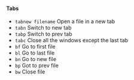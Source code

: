 #### Tabs 

- `tabnew filename`    Open a file in a new tab 
- `tabn`  		       Switch to new tab
- `tabp`  		       Switch to prev tab
- `tabc` 		       Close all the windows except the last tab
- `bf`			       Go to first file
- `bl`			       Go to last file
- `bn`			       Go to new file
- `bp`			       Got to prev file
- `bw`                 Close file 

